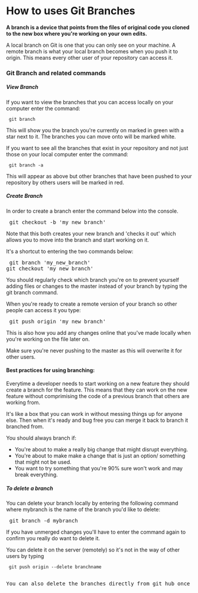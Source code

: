# How to uses Git Branches

**A branch is a device that points from the files of original code you cloned to
the new box where you're working on your own edits.**


A local branch on Git is one that you can only see on your machine.
A remote branch is what your local branch becomes when you push it to origin.
This means every other user of your repository can access it.

### Git Branch and related commands

##### View Branch
If you want to view the branches that you can access locally on your computer enter the command:

<pre><code> git branch </code></pre>

This will show you the branch you're currently on marked in green with a star next to it. The branches you can move onto will be marked white.

If you want to see all the branches that exist in your repository and not just those on your local computer enter the command:

<pre><code> git branch -a </code></pre>

This will appear as above but other branches that have been pushed to your repository by others users will be marked in red.


##### Create Branch

In order to create a branch enter the command below into the console.

<pre></code> git checkout -b 'my_new_branch' </code></pre>

Note that this both creates your new branch and 'checks it out' which allows you to move into the branch and start working on it.

It's a shortcut to entering the two commands below:

<pre></code> git branch 'my_new_branch'
git checkout 'my_new_branch'</code></pre>

You should regularly check which branch you're on to prevent yourself adding files or changes to the master instead of your branch by typing the git branch command.

When you're ready to create a remote version of your branch so other people
can access it you type:

<pre></code> git push origin 'my_new_branch' </code></pre>

This is also how you add any changes online that you've made locally when you're
working on the file later on.

Make sure you're never pushing to the master as this will overwrite it for other
users.

#### Best practices for using branching:

Everytime a developer needs to start working on a new feature they should create
a branch for the feature. This means that they can work on the new feature
without comprimising the code of a previous branch that others are working from.

It's like a box that you can work in without messing things up for anyone else.
Then when it's ready and bug free you can merge it back to branch it branched from.

You should always branch if:
- You're about to make a really big change that might disrupt everything.
- You're about to make make a change that is just an option/ something that might
not be used.
- You want to try something that you're 90% sure won't work and may break
everything.

##### To delete a branch

You can delete your branch locally by entering the following command where mybranch is the name of the branch you'd like to delete:

<pre></code> git branch -d mybranch </code></pre>

If you have unmerged changes you'll have to enter the command again to confirm you really do want to delete it.

You can delete it on the server (remotely) so it's not in the way of other users
by typing

<pre><code> git push origin --delete branchname </code><pre>

You can also delete the branches directly from git hub once you've merged the contents with the previous branch.
